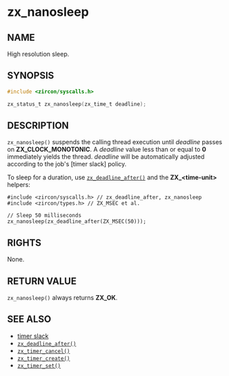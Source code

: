# zx_nanosleep

## NAME

<!-- Updated by update-docs-from-fidl, do not edit. -->

High resolution sleep.

## SYNOPSIS

<!-- Updated by update-docs-from-fidl, do not edit. -->

```c
#include <zircon/syscalls.h>

zx_status_t zx_nanosleep(zx_time_t deadline);
```

## DESCRIPTION

`zx_nanosleep()` suspends the calling thread execution until *deadline* passes
on **ZX_CLOCK_MONOTONIC**. A *deadline* value less than or equal to **0** immediately
yields the thread. *deadline* will be automatically adjusted according to the job's
[timer slack] policy.

To sleep for a duration, use [`zx_deadline_after()`] and the
**ZX_\<time-unit\>** helpers:

```
#include <zircon/syscalls.h> // zx_deadline_after, zx_nanosleep
#include <zircon/types.h> // ZX_MSEC et al.

// Sleep 50 milliseconds
zx_nanosleep(zx_deadline_after(ZX_MSEC(50)));
```

## RIGHTS

<!-- Updated by update-docs-from-fidl, do not edit. -->

None.

## RETURN VALUE

`zx_nanosleep()` always returns **ZX_OK**.

## SEE ALSO

 - [timer slack](/docs/concepts/objects/timer_slack.md)
 - [`zx_deadline_after()`]
 - [`zx_timer_cancel()`]
 - [`zx_timer_create()`]
 - [`zx_timer_set()`]

<!-- References updated by update-docs-from-fidl, do not edit. -->

[`zx_deadline_after()`]: deadline_after.md
[`zx_timer_cancel()`]: timer_cancel.md
[`zx_timer_create()`]: timer_create.md
[`zx_timer_set()`]: timer_set.md
